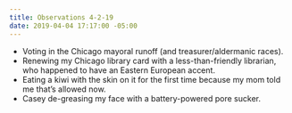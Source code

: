```yaml
---
title: Observations 4-2-19
date: 2019-04-04 17:17:00 -05:00
---
```


- Voting in the Chicago mayoral runoff (and treasurer/aldermanic races).
- Renewing my Chicago library card with a less-than-friendly librarian, who happened to have an Eastern European accent.
- Eating a kiwi with the skin on it for the first time because my mom told me that’s allowed now.
- Casey de-greasing my face with a battery-powered pore sucker.
